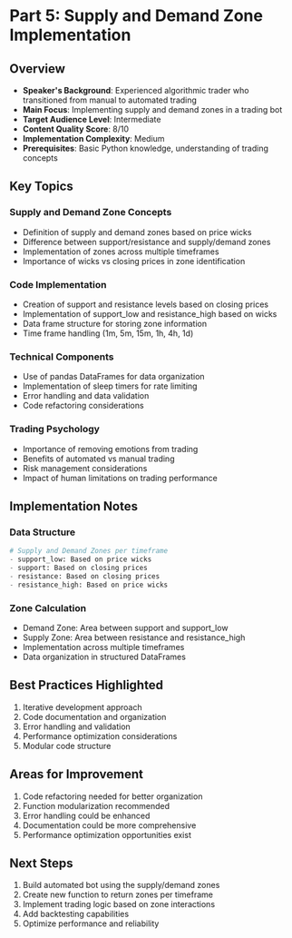 # Part 5: Supply and Demand Zone Implementation

## Overview
- **Speaker's Background**: Experienced algorithmic trader who transitioned from manual to automated trading
- **Main Focus**: Implementing supply and demand zones in a trading bot
- **Target Audience Level**: Intermediate
- **Content Quality Score**: 8/10
- **Implementation Complexity**: Medium
- **Prerequisites**: Basic Python knowledge, understanding of trading concepts

## Key Topics

### Supply and Demand Zone Concepts
- Definition of supply and demand zones based on price wicks
- Difference between support/resistance and supply/demand zones
- Implementation of zones across multiple timeframes
- Importance of wicks vs closing prices in zone identification

### Code Implementation
- Creation of support and resistance levels based on closing prices
- Implementation of support_low and resistance_high based on wicks
- Data frame structure for storing zone information
- Time frame handling (1m, 5m, 15m, 1h, 4h, 1d)

### Technical Components
- Use of pandas DataFrames for data organization
- Implementation of sleep timers for rate limiting
- Error handling and data validation
- Code refactoring considerations

### Trading Psychology
- Importance of removing emotions from trading
- Benefits of automated vs manual trading
- Risk management considerations
- Impact of human limitations on trading performance

## Implementation Notes

### Data Structure
```python
# Supply and Demand Zones per timeframe
- support_low: Based on price wicks
- support: Based on closing prices
- resistance: Based on closing prices
- resistance_high: Based on price wicks
```

### Zone Calculation
- Demand Zone: Area between support and support_low
- Supply Zone: Area between resistance and resistance_high
- Implementation across multiple timeframes
- Data organization in structured DataFrames

## Best Practices Highlighted
1. Iterative development approach
2. Code documentation and organization
3. Error handling and validation
4. Performance optimization considerations
5. Modular code structure

## Areas for Improvement
1. Code refactoring needed for better organization
2. Function modularization recommended
3. Error handling could be enhanced
4. Documentation could be more comprehensive
5. Performance optimization opportunities exist

## Next Steps
1. Build automated bot using the supply/demand zones
2. Create new function to return zones per timeframe
3. Implement trading logic based on zone interactions
4. Add backtesting capabilities
5. Optimize performance and reliability 